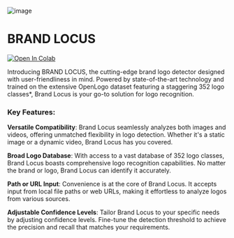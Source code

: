 ![image](https://github.com/philip-hawkins-git/BrandLocus/assets/142953236/13331aaa-e26b-4862-af94-e02fe0b50d85)
# BRAND LOCUS
<p><a href="https://colab.research.google.com/drive/1YAvRb4GjpQTwq0t2UNq1XbvucBepVnz9?usp=sharing"><img src="https://colab.research.google.com/assets/colab-badge.svg" alt="Open In Colab"></a></p>
Introducing BRAND LOCUS, the cutting-edge brand logo detector designed with user-friendliness in mind. Powered by state-of-the-art technology and trained on the extensive OpenLogo dataset featuring a staggering 352 logo classes*, Brand Locus is your go-to solution for logo recognition.

### Key Features:

**Versatile Compatibility**: Brand Locus seamlessly analyzes both images and videos, offering unmatched flexibility in logo detection. Whether it's a static image or a dynamic video, Brand Locus has you covered.

**Broad Logo Database**: With access to a vast database of 352 logo classes, Brand Locus boasts comprehensive logo recognition capabilities. No matter the brand or logo, Brand Locus can identify it accurately.

**Path or URL Input**: Convenience is at the core of Brand Locus. It accepts input from local file paths or web URLs, making it effortless to analyze logos from various sources.

**Adjustable Confidence Levels**: Tailor Brand Locus to your specific needs by adjusting confidence levels. Fine-tune the detection threshold to achieve the precision and recall that matches your requirements.
